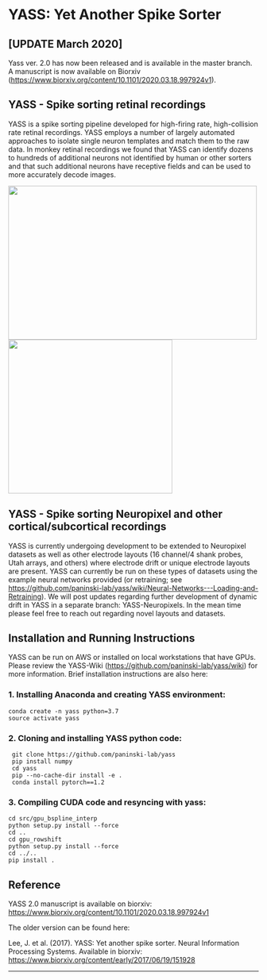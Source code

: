 YASS: Yet Another Spike Sorter
================================


[UPDATE March 2020] 
------------------
Yass ver. 2.0 has now been released and is available in the master branch. A manuscript is now available on Biorxiv (https://www.biorxiv.org/content/10.1101/2020.03.18.997924v1). 


YASS - Spike sorting retinal recordings
------------------
YASS is a spike sorting pipeline developed for high-firing rate, high-collision rate retinal recordings.  YASS employs a number of largely automated approaches to isolate single neuron templates and match them to the raw data. In monkey retinal recordings we found that YASS can identify dozens to hundreds of additional neurons not identified by human or other sorters and that such additional neurons have receptive fields and can be used to more accurately decode images.

<p float="center"> 
<img src="https://raw.githubusercontent.com/wiki/paninski-lab/yass/images/rfs.png" width="500" height="310">
<img src="https://raw.githubusercontent.com/wiki/paninski-lab/yass/images/decoding.png" width="330" height="310">
</p>


YASS - Spike sorting Neuropixel and other cortical/subcortical recordings
------------------
YASS is currently undergoing development to be extended to Neuropixel datasets as well as other electrode layouts (16 channel/4 shank probes, Utah arrays, and others) where electrode drift or unique electrode layouts are present.  YASS can currently be run on these types of datasets using the example neural networks provided (or retraining; see https://github.com/paninski-lab/yass/wiki/Neural-Networks---Loading-and-Retraining).  We will post updates regarding further development of dynamic drift in YASS in a separate branch: YASS-Neuropixels. In the mean time please feel free to reach out regarding novel layouts and datasets.


Installation and Running Instructions
---------
YASS can be run on AWS or installed on local workstations that have GPUs. Please review the YASS-Wiki (https://github.com/paninski-lab/yass/wiki) for more information. Brief installation instructions are also here:

### 1. Installing Anaconda and creating YASS environment:
```
conda create -n yass python=3.7
source activate yass
```

### 2. Cloning and installing YASS python code:
```
 git clone https://github.com/paninski-lab/yass
 pip install numpy
 cd yass
 pip --no-cache-dir install -e .
 conda install pytorch==1.2
 ```

### 3. Compiling CUDA code and resyncing with yass:
```
cd src/gpu_bspline_interp
python setup.py install --force
cd ..
cd gpu_rowshift
python setup.py install --force
cd ../..
pip install .
```
 

Reference
---------

YASS 2.0 manuscript is available on biorxiv: https://www.biorxiv.org/content/10.1101/2020.03.18.997924v1

The older version can be found here: 

Lee, J. et al. (2017). YASS: Yet another spike sorter. Neural Information Processing Systems. Available in biorxiv: https://www.biorxiv.org/content/early/2017/06/19/151928

------------
